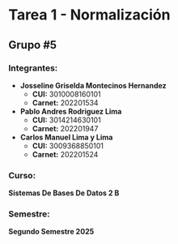 # Tarea 1 - Normalización

## Grupo #5

### Integrantes:
- **Josseline Griselda Montecinos Hernandez**  
  - **CUI:** 3010008160101  
  - **Carnet:** 202201534  
- **Pablo Andres Rodriguez Lima**  
  - **CUI:** 3014214630101  
  - **Carnet:** 202201947  
- **Carlos Manuel Lima y Lima**  
  - **CUI:** 3009368850101  
  - **Carnet:** 202201524  

### Curso:
**Sistemas De Bases De Datos 2 B**  

### Semestre:
**Segundo Semestre 2025**
